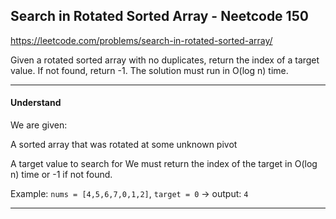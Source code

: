 ## Search in Rotated Sorted Array - Neetcode 150

https://leetcode.com/problems/search-in-rotated-sorted-array/

Given a rotated sorted array with no duplicates, return the index of a
target value. If not found, return -1. The solution must run in O(log
n) time.

---

#### Understand

We are given:

A sorted array that was rotated at some unknown pivot

A target value to search for
We must return the index of the target in O(log n) time or -1 if not found.

Example:
`nums = [4,5,6,7,0,1,2]`, `target = 0` → output: `4`

---

